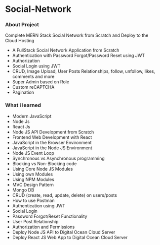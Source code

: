 # Social-Network


### About Project
Complete MERN Stack Social Network from Scratch and Deploy to the Cloud Hosting
- A FullStack Social Network Application from Scratch
- Authentication with Password Forgot/Password Reset using JWT
- Authorization
- Social Login using JWT
- CRUD, Image Upload, User Posts Relationships, follow, unfollow, likes, comments and more
- Super Admin based on Role
- Custom reCAPTCHA
- Pagination


### What i learned
- Modern JavaScript
- Node Js
- React Js
- Node JS API Development from Scratch
- Frontend Web Development with React
- JavaScript in the Browser Environment
- JavaScript in the Node JS Environment
- Node JS Event Loop
- Synchronous vs Asynchronous programming
- Blocking vs Non-Blocking code
- Using Core Node JS Modules
- Using own Modules
- Using NPM Modules
- MVC Design Pattern
- Mongo DB
- CRUD (create, read, update, delete) on users/posts
- How to use Postman
- Authentication using JWT
- Social Login
- Password Forgot/Reset Functionality
- User Post Relationship
- Authorization and Permissions
- Deploy Node JS API to Digital Ocean Cloud Server
- Deploy React JS Web App to Digital Ocean Cloud Server
